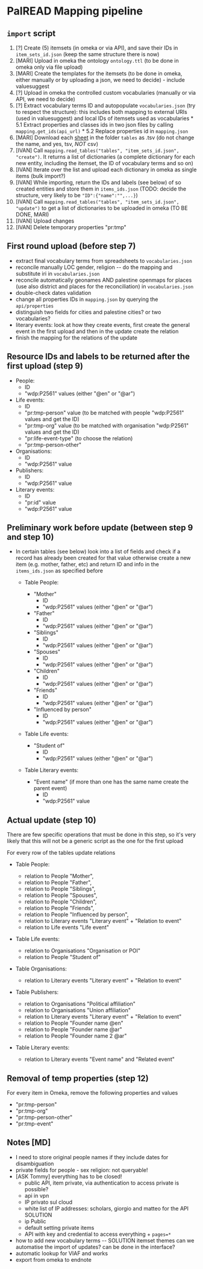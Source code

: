 # PalREAD Mapping pipeline

## `import` script

  1. [?] Create (5) itemsets (in omeka or via API), and save their IDs in `item_sets_id.json` (keep the same structure there is now)
  2. [MARI] Upload in omeka the ontology `ontology.ttl` (to be done in omeka only via file upload)
  3. [MARI] Create the templates for the itemsets (to be done in omeka, either manually or by uploading a json, we need to decide) - include valuesuggest
  4. [?] Upload in omeka the controlled custom vocabularies (manually or via API, we need to decide)
  5. [?] Extract vocabulary terms ID and autopopulate `vocabularies.json` (try to respect the structure):
  this includes both mapping to external URIs (used in valuesuggest) and local IDs of itemsets used as vocabularies
    * 5.1 Extract properties and classes ids in two json files by calling ``mapping.get_ids(api_url)``
    * 5.2 Replace properties id in `mapping.json`
  6. [MARI] Download each [sheet](https://docs.google.com/spreadsheets/d/1fn523ktjeLyTytUuPvlOXEvb5A65SxhlKkePKtdWcSQ/edit?usp=sharing) in the folder `tables` as .tsv (do not change the name, and yes, tsv, _NOT_ csv)
  7. [IVAN] Call `mapping.read_tables("tables", "item_sets_id.json", "create")`. It returns a list of dictionaries (a complete dictionary for each new entity, including the itemset, the ID of vocabulary terms and so on)
  8. [IVAN] Iterate over the list and upload each dictionary in omeka as single items (bulk import?)
  9. [IVAN] While importing, return the IDs and labels (see below) of so created entities and store them in `items_ids.json` (TODO: decide the structure, very likely to be `"ID":{"name":"",...}`)
  10. [IVAN] Call `mapping.read_tables("tables", "item_sets_id.json", "update")` to get a list of dictionaries to be uploaded in omeka (TO BE DONE, MARI)
  11. [IVAN] Upload changes
  12. [IVAN] Delete temporary properties "pr:tmp"

## First round upload (before step 7)

 * extract final vocabulary terms from spreadsheets to `vocabularies.json`
 * reconcile manually LOC gender, religion -- do the mapping and substitute iri in `vocabularies.json`
 * reconcile automatically geonames AND palestine openmaps for places (use also district and places for the reconciliation) in `vocabularies.json`
 * double-check dates validation
 * change all properties IDs in `mapping.json` by querying the `api/properties`
 * distinguish two fields for cities and palestine cities? or two vocabularies?
 * literary events: look at how they create events, first create the general event in the first upload and then in the update create the relation
 * finish the mapping for the relations of the update

## Resource IDs and labels to be returned after the first upload (step 9)

 * People:
    * ID
    * "wdp:P2561" values (either "\@en" or "\@ar")
 * Life events:
    * ID
    * "pr:tmp-person" value (to be matched with people "wdp:P2561" values and get the ID)
    * "pr:tmp-org" value (to be matched with organisation "wdp:P2561" values and get the ID)
    * "pr:life-event-type" (to choose the relation)
    * "pr:tmp-person-other"
 * Organisations:
   * ID
   * "wdp:P2561" value
 * Publishers:
   * ID
   * "wdp:P2561" value
 * Literary events:
    * ID
    * "pr:id" value
    * "wdp:P2561" value

## Preliminary work before update (between step 9 and step 10)

* In certain tables (see below) look into a list of fields and check if a record has already been created for that value otherwise create a new item (e.g. mother, father, etc) and return ID and info in the `items_ids.json` as specified before

   * Table People:
       * "Mother"
         * ID
         * "wdp:P2561" values (either "\@en" or "\@ar")
       * "Father"
         * ID
         * "wdp:P2561" values (either "\@en" or "\@ar")
       * "Siblings"
         * ID
         * "wdp:P2561" values (either "\@en" or "\@ar")
       * "Spouses"
         * ID
         * "wdp:P2561" values (either "\@en" or "\@ar")
       * "Children"
         * ID
         * "wdp:P2561" values (either "\@en" or "\@ar")
       * "Friends"
         * ID
         * "wdp:P2561" values (either "\@en" or "\@ar")
       * "Influenced by person"
         * ID
         * "wdp:P2561" values (either "\@en" or "\@ar")

   * Table Life events:
       * "Student of"
         * ID
         * "wdp:P2561" values (either "\@en" or "\@ar")

   * Table Literary events:
       * "Event name" (if more than one has the same name create the parent event)
         * ID
         * "wdp:P2561" value

## Actual update (step 10)

There are few specific operations that must be done in this step, so it's very likely that this will not be a generic script as the one for the first upload

For every row of the tables update relations

   * Table People:

       * relation to People "Mother",
       * relation to People "Father",
       * relation to People "Siblings",
       * relation to People "Spouses",
       * relation to People "Children",
       * relation to People "Friends",
       * relation to People "Influenced by person",
       * relation to Literary events "Literary event" + "Relation to event"
       * relation to Life events "Life event"

   * Table Life events:

       * relation to Organisations "Organisation or POI"
       * relation to People "Student of"

   * Table Organisations:

       * relation to Literary events "Literary event" + "Relation to event"

   * Table Publishers:

       * relation to Organisations "Political affiliation"
       * relation to Organisations "Union affiliation"
       * relation to Literary events "Literary event" + "Relation to event"
       * relation to People "Founder name \@en"
       * relation to People "Founder name \@ar"
       * relation to People "Founder name 2 \@ar"

   * Table Literary events:

       * relation to Literary events "Event name" and "Related event"

## Removal of temp properties (step 12)

For every item in Omeka, remove the following properties and values

 * "pr:tmp-person"
 * "pr:tmp-org"
 * "pr:tmp-person-other"
 * "pr:tmp-event"

## Notes [MD]

 * I need to store original people names if they include dates for disambiguation
 * private fields for people - sex religion: not queryable!
 * [ASK Tommy] everything has to be closed!
    * public API, item private, via authentication to access private is possible?
    * api in vpn
    * IP privato sul cloud
    * white list of IP addresses: scholars, giorgio and matteo for the API
    SOLUTION
    * ip Public
    * default setting private items
    * API with key and credential to access everything + `pages=*`
 * how to add new vocabulary terms -- SOLUTION itemset themes can we automatise the import of updates? can be done in the interface?
 * automatic lookup for VIAF and works
 * export from omeka to endnote
